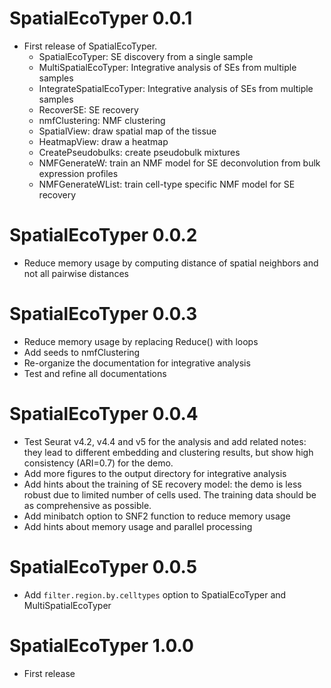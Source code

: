# SpatialEcoTyper 0.0.1

* First release of SpatialEcoTyper.
  * SpatialEcoTyper: SE discovery from a single sample
  * MultiSpatialEcoTyper: Integrative analysis of SEs from multiple samples
  * IntegrateSpatialEcoTyper: Integrative analysis of SEs from multiple samples
  * RecoverSE: SE recovery
  * nmfClustering: NMF clustering
  * SpatialView: draw spatial map of the tissue
  * HeatmapView: draw a heatmap
  * CreatePseudobulks: create pseudobulk mixtures
  * NMFGenerateW: train an NMF model for SE deconvolution from bulk expression profiles
  * NMFGenerateWList: train cell-type specific NMF model for SE recovery

# SpatialEcoTyper 0.0.2
  * Reduce memory usage by computing distance of spatial neighbors and not all pairwise distances

# SpatialEcoTyper 0.0.3
  * Reduce memory usage by replacing Reduce() with loops
  * Add seeds to nmfClustering
  * Re-organize the documentation for integrative analysis
  * Test and refine all documentations
  
# SpatialEcoTyper 0.0.4
  * Test Seurat v4.2, v4.4 and v5 for the analysis and add related notes: they lead to different embedding and clustering results, but show high consistency (ARI=0.7) for the demo.
  * Add more figures to the output directory for integrative analysis
  * Add hints about the training of SE recovery model: the demo is less robust due to limited number of cells used. The training data should be as comprehensive as possible.
  * Add minibatch option to SNF2 function to reduce memory usage
  * Add hints about memory usage and parallel processing

# SpatialEcoTyper 0.0.5
  * Add `filter.region.by.celltypes` option to SpatialEcoTyper and MultiSpatialEcoTyper

# SpatialEcoTyper 1.0.0
  * First release
